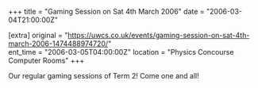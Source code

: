 +++
title = "Gaming Session on Sat 4th March 2006"
date = "2006-03-04T21:00:00Z"

[extra]
original = "https://uwcs.co.uk/events/gaming-session-on-sat-4th-march-2006-1474488974720/"    
ent_time = "2006-03-05T04:00:00Z"
location = "Physics Concourse Computer Rooms"
+++

Our regular gaming sessions of Term 2\! Come one and all\!

